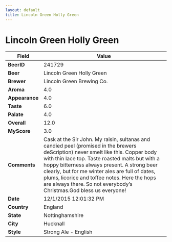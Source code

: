 ```yaml
---
layout: default
title: Lincoln Green Holly Green
---
```


# Lincoln Green Holly Green

| Field         | Value     |
|---------------|-----------|
| **BeerID** | 241729 |
| **Beer** | Lincoln Green Holly Green |
| **Brewer** | Lincoln Green Brewing Co. |
| **Aroma** | 4.0 |
| **Appearance** | 4.0 |
| **Taste** | 6.0 |
| **Palate** | 4.0 |
| **Overall** | 12.0 |
| **MyScore** | 3.0 |
| **Comments** | Cask at the Sir John. My raisin, sultanas and candied peel &#40;promised in the brewers de&#083;cription&#41; never smelt like this. Copper body with thin lace top. Taste roasted malts but with a hoppy bitterness always present. A strong beer clearly, but for me winter ales are full of dates, plums, licorice and toffee notes. Here the hops are always there. So not everybody’s Christmas.God bless us everyone&#033; |
| **Date** | 12/1/2015 12:01:32 PM |
| **Country** | England |
| **State** | Nottinghamshire |
| **City** | Hucknall |
| **Style** | Strong Ale - English |
